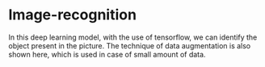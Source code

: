 # Image-recognition
In this deep learning model, with the use of tensorflow, we can identify the object present in the picture. The technique of data augmentation is also shown here, which is used in case of small amount of data.
